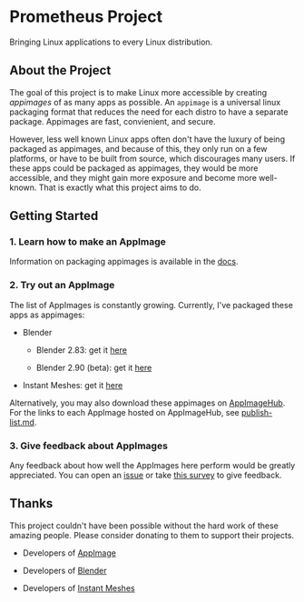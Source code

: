 # Prometheus Project

 Bringing Linux applications to every Linux distribution.

## About the Project

The goal of this project is to make Linux more accessible by creating *appimages* of as many apps as possible. An `appimage` is a universal linux packaging format that reduces the need for each distro to have a separate package. Appimages are fast, convienient, and secure. 

However, less well known Linux apps often don't have the luxury of being packaged as appimages, and because of this, they only run on a few platforms, or have to be built from source, which discourages many users. If these apps could be packaged as appimages, they would be more accessible, and they might gain more exposure and become more well-known. That is exactly what this project aims to do.

## Getting Started

### 1. Learn how to make an AppImage

Information on packaging appimages is available in the [docs](./docs/Introduction.md). 

### 2. Try out an AppImage

The list of AppImages is constantly growing. Currently, I've packaged these apps as appimages:

* Blender

    * Blender 2.83: get it [here](https://github.com/Songtech-0912/Prometheus-Project/releases/tag/v1.0-beta)

    * Blender 2.90 (beta): get it [here](https://github.com/Songtech-0912/Prometheus-Project/releases/tag/v1.0-beta)

* Instant Meshes: get it [here](https://github.com/Songtech-0912/Prometheus-Project/releases/tag/v1.0-beta.2)

Alternatively, you may also download these appimages on [AppImageHub](#). For the links to each AppImage hosted on AppImageHub, see [publish-list.md](#).

### 3. Give feedback about AppImages

Any feedback about how well the AppImages here perform would be greatly appreciated. You can open an [issue](https://github.com/Songtech-0912/Prometheus-Project/issues) or take [this survey](#)  to give feedback.

## Thanks

This project couldn't have been possible without the hard work of these amazing people. Please consider donating to them to support their projects.

* Developers of [AppImage](https://appimage.org/)

* Developers of [Blender](https://www.blender.org/) 

* Developers of [Instant Meshes](https://github.com/wjakob/instant-meshes)
